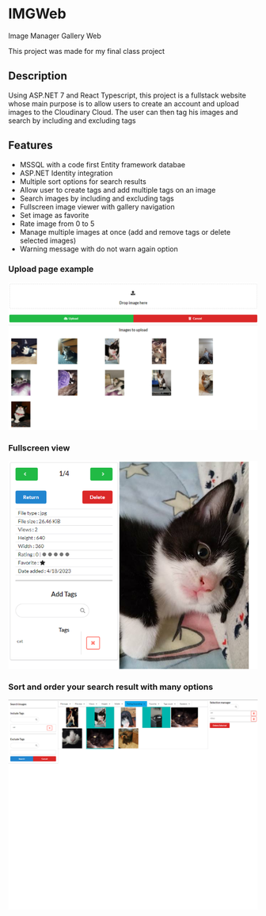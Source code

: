 # IMGWeb
Image Manager Gallery Web

This project was made for my final class project

## Description
Using ASP.NET 7 and React Typescript, this project is a fullstack website whose main purpose is to allow users to create an account and 
upload images to the Cloudinary Cloud. The user can then tag his images and search by including and excluding tags

## Features
- MSSQL with a code first Entity framework databae
- ASP.NET Identity integration
- Multiple sort options for search results
- Allow user to create tags and add multiple tags on an image
- Search images by including and excluding tags
- Fullscreen image viewer with gallery navigation
- Set image as favorite
- Rate image from 0 to 5
- Manage multiple images at once (add and remove tags or delete selected images)
- Warning message with do not warn again option

### Upload page example

![Upload page](/client-app/public/assets/presentation/upload.png)

### Fullscreen view

![Upload page](/client-app/public/assets/presentation/details.png)

### Sort and order your search result with many options

![Upload page](/client-app/public/assets/presentation/grid.png)

